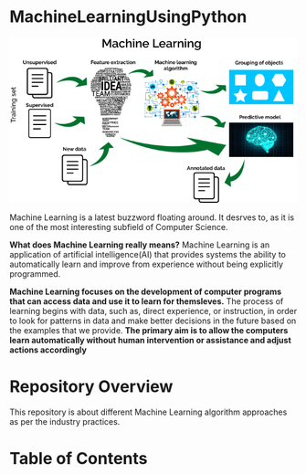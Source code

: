 # MachineLearningUsingPython
![mlflow.png](images/mlflow.png)

Machine Learning is a latest buzzword floating around. It desrves to, as it is one of the most interesting subfield of Computer Science.

 __What does Machine Learning really means?__
Machine Learning is an application of artificial intelligence(AI) that provides systems the ability to automatically learn and improve from experience without being explicitly programmed.

__Machine Learning focuses on the development of computer programs that can access data and use it to learn for themsleves.__
The process of learning begins with data, such as, direct experience, or instruction, in order to look for patterns in data and make better decisions in the future based on the examples that we provide. 
__The primary aim is to allow the computers learn automatically without human intervention or assistance and adjust actions accordingly__ 

# Repository Overview
This repository is about different Machine Learning algorithm approaches as per the industry practices.

# Table of Contents
